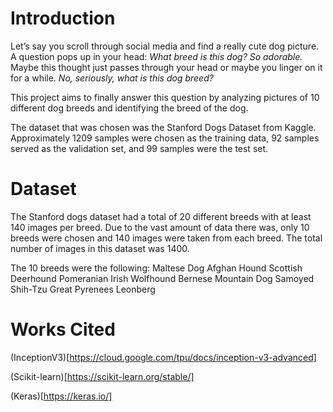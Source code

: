 # Introduction

Let’s say you scroll through social media and find a really cute dog picture. A question 
pops up in your head: *What breed is this dog? So adorable.* Maybe this thought just passes through your head or maybe you linger on it for a while. *No, seriously, what is this dog breed?*

This project aims to finally answer this question by analyzing pictures of 10 different dog breeds and identifying the breed of the dog. 

The dataset that was chosen was the Stanford Dogs Dataset from Kaggle. Approximately 1209 samples were chosen as the training data, 92 samples served as the validation set, and 99 samples were the test set.

# Dataset
The Stanford dogs dataset had a total of 20 different breeds with at least 140 images per breed. Due to the vast amount of data there was, only 10 breeds were chosen and 140 images were taken from each breed. The total number of images in this dataset was 1400.

The 10 breeds were the following:
Maltese Dog
Afghan Hound
Scottish Deerhound
Pomeranian
Irish Wolfhound
Bernese Mountain Dog
Samoyed
Shih-Tzu
Great Pyrenees
Leonberg


# Works Cited

(InceptionV3)[https://cloud.google.com/tpu/docs/inception-v3-advanced]

(Scikit-learn)[https://scikit-learn.org/stable/]

(Keras)[https://keras.io/]

